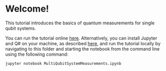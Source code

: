 # Welcome!

This tutorial introduces the basics of quantum measurements for single qubit systems.

You can run the tutorial online [here](https://mybinder.org/v2/gh/Microsoft/QuantumKatas/main?filepath=tutorials/MultiQubitSystemMeasurements/MultiQubitSystemMeasurements.ipynb).
Alternatively, you can install Jupyter and Q# on your machine, as described [here](https://docs.microsoft.com/quantum/install-guide#develop-with-jupyter-notebooks), and run the tutorial locally by navigating to this folder and starting the notebook from the command line using the following command:

    jupyter notebook MultiQubitSystemMeasurements.ipynb
